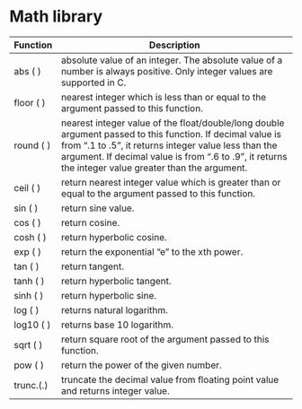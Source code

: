 # Math library


| Function      | Description |
|---------------|-------------|
| abs ( )	|  absolute value of an integer. The absolute value of a number is always positive. Only integer values are supported in C. |
| floor ( )	|  nearest integer which is less than or equal to the argument passed to this function. |
| round ( )	|  nearest integer value of the float/double/long double argument passed to this function. If decimal value is from “.1 to .5”, it returns integer value less than the argument. If decimal value is from “.6 to .9”, it returns the integer value greater than the argument. |
| ceil ( )	| return nearest integer value which is greater than or equal to the argument passed to this function. |
| sin ( )	| return sine value. |
| cos ( )	| return cosine. |
| cosh ( )	| return hyperbolic cosine. |
| exp ( )	| return the exponential “e” to the xth power. |
| tan ( )	| return tangent. |
| tanh ( )	| return hyperbolic tangent. |
| sinh ( )	| return hyperbolic sine. |
| log ( )	| returns natural logarithm. |
| log10 ( )	| returns base 10 logarithm. |
| sqrt ( )	| return square root of the argument passed to this function. |
| pow ( )	| return the power of the given number. |
| trunc.(.)	| truncate the decimal value from floating point value and returns integer value. |
